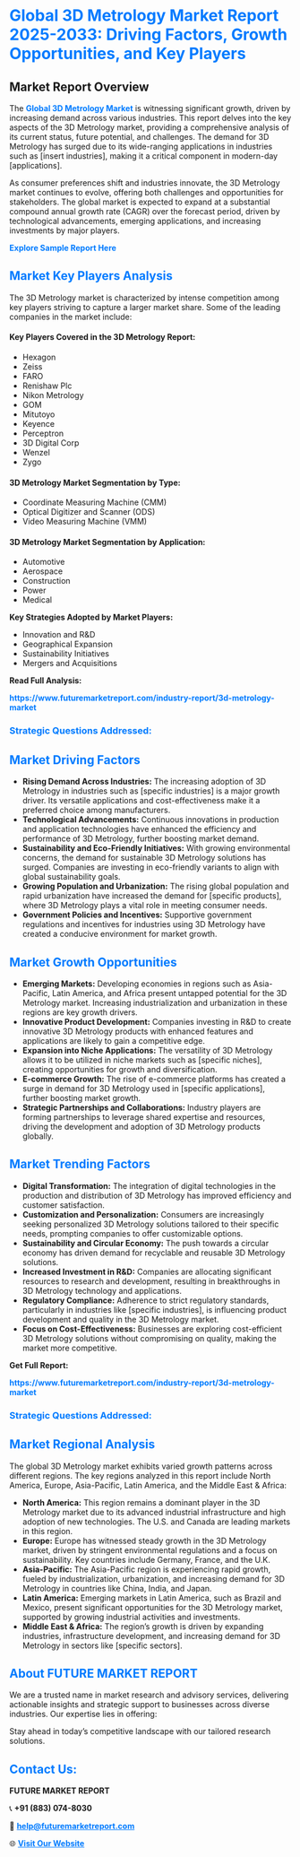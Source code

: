 <h1 style="color: #007BFF;">Global 3D Metrology Market Report 2025-2033: Driving Factors, Growth Opportunities, and Key Players</h1>

<section id="overview">
<h2>Market Report Overview</h2>
<p>The <a href="https://www.futuremarketreport.com/industry-report/3d-metrology-market" style="color: #007BFF; text-decoration: none;"><strong>Global 3D Metrology Market</strong></a> is witnessing significant growth, driven by increasing demand across various industries. This report delves into the key aspects of the 3D Metrology market, providing a comprehensive analysis of its current status, future potential, and challenges. The demand for 3D Metrology has surged due to its wide-ranging applications in industries such as [insert industries], making it a critical component in modern-day [applications].</p>
<p>As consumer preferences shift and industries innovate, the 3D Metrology market continues to evolve, offering both challenges and opportunities for stakeholders. The global market is expected to expand at a substantial compound annual growth rate (CAGR) over the forecast period, driven by technological advancements, emerging applications, and increasing investments by major players.</p>
</section>

<section id="overview">
<p><a href="https://www.futuremarketreport.com/request-sample/reportId=88658" style="color: #007BFF; text-decoration: none;"><strong>Explore Sample Report Here</strong></a></p>
</section>

<section id="key-players">
<h2 style="color: #007BFF;">Market Key Players Analysis</h2>
<p>The 3D Metrology market is characterized by intense competition among key players striving to capture a larger market share. Some of the leading companies in the market include:</p>
<h4>Key Players Covered in the 3D Metrology Report:</h4>
<ul><li>Hexagon</li><li>Zeiss</li><li>FARO</li><li>Renishaw Plc</li><li>Nikon Metrology</li><li>GOM</li><li>Mitutoyo</li><li>Keyence</li><li>Perceptron</li><li>3D Digital Corp</li><li>Wenzel</li><li>Zygo</li></ul>
<h4>3D Metrology Market Segmentation by Type:</h4>
<ul><li>Coordinate Measuring Machine (CMM)</li><li>Optical Digitizer and Scanner (ODS)</li><li>Video Measuring Machine (VMM)</li></ul>

<h4>3D Metrology Market Segmentation by Application:</h4>
<ul><li>Automotive</li><li>Aerospace</li><li>Construction</li><li>Power</li><li>Medical</li></ul>
<p><strong>Key Strategies Adopted by Market Players:</strong></p>
<ul>
<li>Innovation and R&D</li>
<li>Geographical Expansion</li>
<li>Sustainability Initiatives</li>
<li>Mergers and Acquisitions</li>
</ul>
</section>

<section>
<p><strong>Read Full Analysis: </strong></p><a href="https://www.futuremarketreport.com/industry-report/3d-metrology-market" style="color: #007BFF; text-decoration: none;"><strong>https://www.futuremarketreport.com/industry-report/3d-metrology-market</strong></a>
<h3 style="color: #007BFF;">Strategic Questions Addressed:</h3>
</section>

<section id="driving-factors">
<h2 style="color: #007BFF;">Market Driving Factors</h2>
<ul>
<li><strong>Rising Demand Across Industries:</strong> The increasing adoption of 3D Metrology in industries such as [specific industries] is a major growth driver. Its versatile applications and cost-effectiveness make it a preferred choice among manufacturers.</li>
<li><strong>Technological Advancements:</strong> Continuous innovations in production and application technologies have enhanced the efficiency and performance of 3D Metrology, further boosting market demand.</li>
<li><strong>Sustainability and Eco-Friendly Initiatives:</strong> With growing environmental concerns, the demand for sustainable 3D Metrology solutions has surged. Companies are investing in eco-friendly variants to align with global sustainability goals.</li>
<li><strong>Growing Population and Urbanization:</strong> The rising global population and rapid urbanization have increased the demand for [specific products], where 3D Metrology plays a vital role in meeting consumer needs.</li>
<li><strong>Government Policies and Incentives:</strong> Supportive government regulations and incentives for industries using 3D Metrology have created a conducive environment for market growth.</li>
</ul>
</section>

<section id="growth-opportunities">
<h2 style="color: #007BFF;">Market Growth Opportunities</h2>
<ul>
<li><strong>Emerging Markets:</strong> Developing economies in regions such as Asia-Pacific, Latin America, and Africa present untapped potential for the 3D Metrology market. Increasing industrialization and urbanization in these regions are key growth drivers.</li>
<li><strong>Innovative Product Development:</strong> Companies investing in R&D to create innovative 3D Metrology products with enhanced features and applications are likely to gain a competitive edge.</li>
<li><strong>Expansion into Niche Applications:</strong> The versatility of 3D Metrology allows it to be utilized in niche markets such as [specific niches], creating opportunities for growth and diversification.</li>
<li><strong>E-commerce Growth:</strong> The rise of e-commerce platforms has created a surge in demand for 3D Metrology used in [specific applications], further boosting market growth.</li>
<li><strong>Strategic Partnerships and Collaborations:</strong> Industry players are forming partnerships to leverage shared expertise and resources, driving the development and adoption of 3D Metrology products globally.</li>
</ul>
</section>

<section id="trending-factors">
<h2 style="color: #007BFF;">Market Trending Factors</h2>
<ul>
<li><strong>Digital Transformation:</strong> The integration of digital technologies in the production and distribution of 3D Metrology has improved efficiency and customer satisfaction.</li>
<li><strong>Customization and Personalization:</strong> Consumers are increasingly seeking personalized 3D Metrology solutions tailored to their specific needs, prompting companies to offer customizable options.</li>
<li><strong>Sustainability and Circular Economy:</strong> The push towards a circular economy has driven demand for recyclable and reusable 3D Metrology solutions.</li>
<li><strong>Increased Investment in R&D:</strong> Companies are allocating significant resources to research and development, resulting in breakthroughs in 3D Metrology technology and applications.</li>
<li><strong>Regulatory Compliance:</strong> Adherence to strict regulatory standards, particularly in industries like [specific industries], is influencing product development and quality in the 3D Metrology market.</li>
<li><strong>Focus on Cost-Effectiveness:</strong> Businesses are exploring cost-efficient 3D Metrology solutions without compromising on quality, making the market more competitive.</li>
</ul>
</section>

<section>
<p><strong>Get Full Report: </strong></p><a href="https://www.futuremarketreport.com/industry-report/3d-metrology-market" style="color: #007BFF; text-decoration: none;"><strong>https://www.futuremarketreport.com/industry-report/3d-metrology-market</strong></a>
<h3 style="color: #007BFF;">Strategic Questions Addressed:</h3>
</section>


<section id="regional-analysis">
<h2 style="color: #007BFF;">Market Regional Analysis</h2>
<p>The global 3D Metrology market exhibits varied growth patterns across different regions. The key regions analyzed in this report include North America, Europe, Asia-Pacific, Latin America, and the Middle East & Africa:</p>
<ul>
<li><strong>North America:</strong> This region remains a dominant player in the 3D Metrology market due to its advanced industrial infrastructure and high adoption of new technologies. The U.S. and Canada are leading markets in this region.</li>
<li><strong>Europe:</strong> Europe has witnessed steady growth in the 3D Metrology market, driven by stringent environmental regulations and a focus on sustainability. Key countries include Germany, France, and the U.K.</li>
<li><strong>Asia-Pacific:</strong> The Asia-Pacific region is experiencing rapid growth, fueled by industrialization, urbanization, and increasing demand for 3D Metrology in countries like China, India, and Japan.</li>
<li><strong>Latin America:</strong> Emerging markets in Latin America, such as Brazil and Mexico, present significant opportunities for the 3D Metrology market, supported by growing industrial activities and investments.</li>
<li><strong>Middle East & Africa:</strong> The region’s growth is driven by expanding industries, infrastructure development, and increasing demand for 3D Metrology in sectors like [specific sectors].</li>
</ul>
</section>

<footer>
<h2 style="color: #007BFF;">About FUTURE MARKET REPORT</h2>
<p>We are a trusted name in market research and advisory services, delivering actionable insights and strategic support to businesses across diverse industries. Our expertise lies in offering:</p>

<p>Stay ahead in today’s competitive landscape with our tailored research solutions.</p>

<h2 style="color: #007BFF;">Contact Us:</h2>
<p><strong>FUTURE MARKET REPORT</strong></p>
<p>📞 <strong>+91 (883) 074-8030</strong></p>
<p>📧 <strong><a href="mailto:help@futuremarketreport.com" style="color: #007BFF;">help@futuremarketreport.com</a></strong></p>
<p>🌐 <strong><a href="https://www.futuremarketreport.com/" style="color: #007BFF;">Visit Our Website</a></strong></p>
</footer>